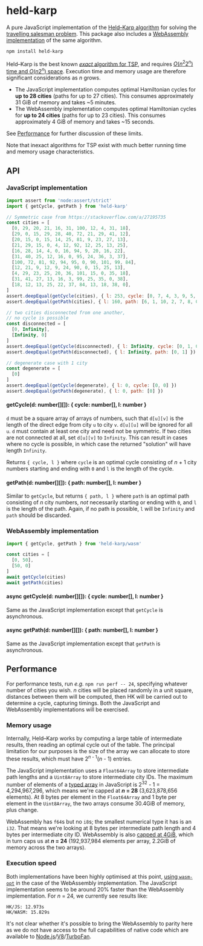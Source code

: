 # held-karp

A pure JavaScript implementation of the [Held–Karp algorithm](https://en.wikipedia.org/wiki/Held%E2%80%93Karp_algorithm) for solving the [travelling salesman problem](https://en.wikipedia.org/wiki/Traveling_salesman_problem). This package also includes a [WebAssembly implementation](#webassembly-implementation) of the same algorithm.

```sh
npm install held-karp
```

Held–Karp is the best known [*exact* algorithm for TSP](https://en.wikipedia.org/wiki/Travelling_salesman_problem#Exact_algorithms), and requires [*O*(*n*<sup>2</sup>2<sup>*n*</sup>) time and *O*(*n*2<sup>*n*</sup>) space](https://en.wikipedia.org/wiki/Held%E2%80%93Karp_algorithm#Algorithmic_complexity). Execution time and memory usage are therefore significant considerations as *n* grows.

* The JavaScript implementation computes optimal Hamiltonian cycles for **up to 28 cities** (paths for up to 27 cities). This consumes approximately 31 GiB of memory and takes ~5 minutes.
* The WebAssembly implementation computes optimal Hamiltonian cycles for **up to 24 cities** (paths for up to 23 cities). This consumes approximately 4 GiB of memory and takes ~15 seconds.

See [Performance](#performance) for further discussion of these limits.

Note that inexact algorithms for TSP exist with much better running time and memory usage characteristics.

## API

### JavaScript implementation

```js
import assert from 'node:assert/strict'
import { getCycle, getPath } from 'held-karp'

// Symmetric case from https://stackoverflow.com/a/27195735
const cities = [
  [0, 29, 20, 21, 16, 31, 100, 12, 4, 31, 18],
  [29, 0, 15, 29, 28, 40, 72, 21, 29, 41, 12],
  [20, 15, 0, 15, 14, 25, 81, 9, 23, 27, 13],
  [21, 29, 15, 0, 4, 12, 92, 12, 25, 13, 25],
  [16, 28, 14, 4, 0, 16, 94, 9, 20, 16, 22],
  [31, 40, 25, 12, 16, 0, 95, 24, 36, 3, 37],
  [100, 72, 81, 92, 94, 95, 0, 90, 101, 99, 84],
  [12, 21, 9, 12, 9, 24, 90, 0, 15, 25, 13],
  [4, 29, 23, 25, 20, 36, 101, 15, 0, 35, 18],
  [31, 41, 27, 13, 16, 3, 99, 25, 35, 0, 38],
  [18, 12, 13, 25, 22, 37, 84, 13, 18, 38, 0],
]
assert.deepEqual(getCycle(cities), { l: 253, cycle: [0, 7, 4, 3, 9, 5, 2, 6, 1, 10, 8, 0] })
assert.deepEqual(getPath(cities), { l: 160, path: [6, 1, 10, 2, 7, 8, 0, 4, 3, 5, 9] })

// two cities disconnected from one another,
// no cycle is possible
const disconnected = [
  [0, Infinity],
  [Infinity, 0]
]
assert.deepEqual(getCycle(disconnected), { l: Infinity, cycle: [0, 1, 0] })
assert.deepEqual(getPath(disconnected), { l: Infinity, path: [0, 1] })

// degenerate case with 1 city
const degenerate = [
  [0]
]
assert.deepEqual(getCycle(degenerate), { l: 0, cycle: [0, 0] })
assert.deepEqual(getPath(degenerate), { l: 0, path: [0] })
```

#### getCycle(d: number[][]): { cycle: number[], l: number }

`d` must be a square array of arrays of numbers, such that `d[u][v]` is the length of the direct edge from city `u` to city `v`. `d[u][u]` will be ignored for all `u`. `d` must contain at least one city and need not be symmetric. If two cities are not connected at all, set `d[u][v]` to `Infinity`. This can result in cases where no cycle is possible, in which case the returned "solution" will have length `Infinity`.

Returns `{ cycle, l }` where `cycle` is an optimal cycle consisting of *n* + 1 city numbers starting and ending with `0` and `l` is the length of the cycle.

#### getPath(d: number[][]): { path: number[], l: number }

Similar to `getCycle`, but returns `{ path, l }` where `path` is an optimal path consisting of *n* city numbers, *not* necessarily starting or ending with `0`, and `l` is the length of the path. Again, if no path is possible, `l` will be `Infinity` and `path` should be discarded.

### WebAssembly implementation

```js
import { getCycle, getPath } from 'held-karp/wasm'

const cities = [
  [0, 50],
  [50, 0]
]
await getCycle(cities)
await getPath(cities)
```

#### async getCycle(d: number[][]): { cycle: number[], l: number }

Same as the JavaScript implementation except that `getCycle` is asynchronous.

#### async getPath(d: number[][]): { path: number[], l: number }

Same as the JavaScript implementation except that `getPath` is asynchronous.

## Performance

For performance tests, run _e.g._ `npm run perf -- 24`, specifying whatever number of cities you wish. *n* cities will be placed randomly in a unit square, distances between them will be computed, then HK will be carried out to determine a cycle, capturing timings. Both the JavaScript and WebAssembly implementations will be exercised.

### Memory usage

Internally, Held–Karp works by computing a large table of intermediate results, then reading an optimal cycle out of the table. The principal limitation for our purposes is the size of the array we can allocate to store these results, which must have 2<sup>*n* - 1</sup>(*n* - 1) entries.

The JavaScript implementation uses a `Float64Array` to store intermediate path lengths and a `Uint8Array` to store intermediate city IDs. The maximum number of elements of a [typed array](https://developer.mozilla.org/en-US/docs/Web/JavaScript/Guide/Typed_arrays) in JavaScript is 2<sup>32</sup> - 1 = 4,294,967,296, which means we're capped at ***n* = 28** (3,623,878,656 elements). At 8 bytes per element in the `Float64Array` and 1 byte per element in the `Uint8Array`, the two arrays consume 30.4GiB of memory, plus change. 

WebAssembly has `f64`s but no `i8`s; the smallest numerical type it has is an `i32`. That means we're looking at 8 bytes per intermediate path length and 4 bytes per intermediate city ID. WebAssembly is also [capped at 4GiB](https://developer.mozilla.org/en-US/docs/WebAssembly/JavaScript_interface/Memory/Memory#:~:text=Wasm%20currently%20only%20allows%2032%2Dbit%20addressing), which in turn caps us at ***n* = 24** (192,937,984 elements per array, 2.2GiB of memory across the two arrays). 

### Execution speed

Both implementations have been highly optimised at this point, [using `wasm-opt`](https://github.com/WebAssembly/binaryen?tab=readme-ov-file#wasm-opt) in the case of the WebAssembly implementation. The JavaScript implementation seems to be around 20% faster than the WebAssembly implementation. For *n* = 24, we currently see results like:

```
HK/JS: 12.973s
HK/WASM: 15.829s
```

It's not clear whether it's possible to bring the WebAssembly to parity here as we do not have access to the full capabilities of native code which are available to [Node.js](https://nodejs.org)/[V8](https://v8.dev/2)/[TurboFan](https://v8.dev/docs/turbofan).
